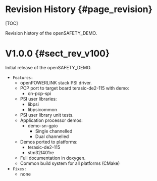 Revision History {#page_revision}
==================

[TOC]

Revision history of the openSAFETY_DEMO.

# V1.0.0    {#sect_rev_v100}

Initial release of the openSAFETY_DEMO.

* `Features:`
  - openPOWERLINK stack PSI driver.
  - PCP port to target board terasic-de2-115 with demo:
     * cn-pcp-spi
  - PSI user libraries:
     * libpsi
     * libpsicommon
  - PSI user library unit tests.
  - Application processor demos:
     * demo-sn-gpio
        - Single channelled
        - Dual channelled
  - Demos ported to platforms:
     * terasic-de2-115
     * stm32f401re
  - Full documentation in doxygen.
  - Common build system for all platforms (CMake)
* `Fixes:`
    * none
